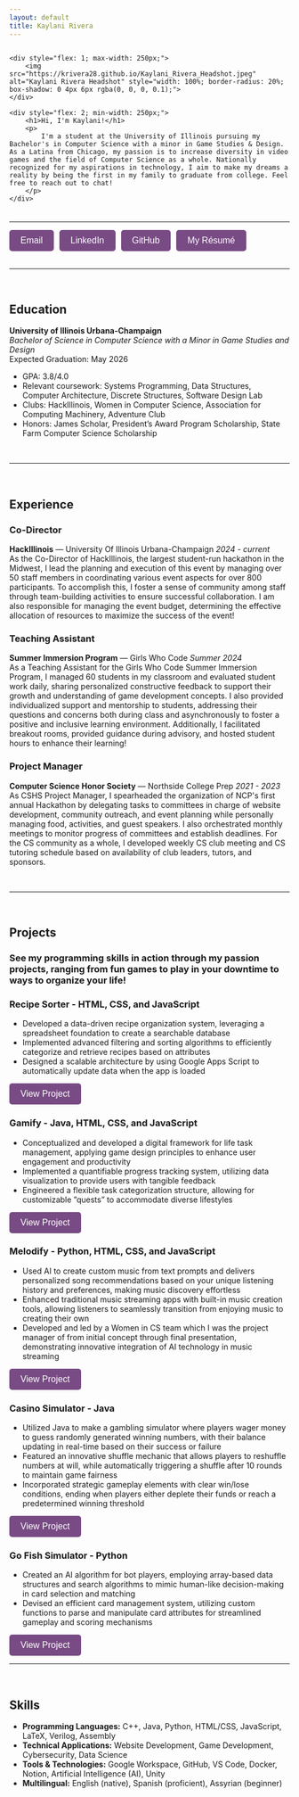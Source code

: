 ```yaml
---
layout: default
title: Kaylani Rivera
---
```



<div style="display: flex; align-items: center; gap: 20px; flex-wrap: wrap; margin-bottom: 20px;">

    <div style="flex: 1; max-width: 250px;">
        <img src="https://krivera28.github.io/Kaylani_Rivera_Headshot.jpeg" alt="Kaylani Rivera Headshot" style="width: 100%; border-radius: 20%; box-shadow: 0 4px 6px rgba(0, 0, 0, 0.1);">
    </div>

    <div style="flex: 2; min-width: 250px;">
        <h1>Hi, I'm Kaylani!</h1>
        <p>
            I'm a student at the University of Illinois pursuing my Bachelor's in Computer Science with a minor in Game Studies & Design. As a Latina from Chicago, my passion is to increase diversity in video games and the field of Computer Science as a whole. Nationally recognized for my aspirations in technology, I aim to make my dreams a reality by being the first in my family to graduate from college. Feel free to reach out to chat!
        </p>
    </div>

</div>

---

<div style="display: flex; gap: 10px; flex-wrap: wrap;">

<a href="mailto:kaykayr2882@gmail.com" style="text-decoration: none;">
    <button style="background-color: #784B84; color: white; padding: 10px 20px; border: none; border-radius: 5px; font-size: 16px; cursor: pointer;">
        Email
    </button>
</a>

<a href="https://linkedin.com/in/kaylani-rivera" style="text-decoration: none;">
    <button style="background-color: #784B84; color: white; padding: 10px 20px; border: none; border-radius: 5px; font-size: 16px; cursor: pointer;">
        LinkedIn
    </button>
</a>

<a href="https://github.com/krivera28" style="text-decoration: none;">
    <button style="background-color: #784B84; color: white; padding: 10px 20px; border: none; border-radius: 5px; font-size: 16px; cursor: pointer;">
        GitHub
    </button>
</a>

<a href="https://krivera28.github.io/Kaylani_Rivera_Resume.pdf" style="text-decoration: none;">
    <button style="background-color: #784B84; color: white; padding: 10px 20px; border: none; border-radius: 5px; font-size: 16px; cursor: pointer;">
        My Résumé
    </button>
</a>

</div>

<br>

---

<br>

## **Education**
**University of Illinois Urbana-Champaign**  
_Bachelor of Science in Computer Science with a Minor in Game Studies and Design_  
Expected Graduation: May 2026  
- GPA: 3.8/4.0
- Relevant coursework: Systems Programming, Data Structures, Computer Architecture, Discrete Structures, Software Design Lab
- Clubs: HackIllinois, Women in Computer Science, Association for Computing Machinery, Adventure Club
- Honors: James Scholar, President’s Award Program Scholarship, State Farm Computer Science Scholarship

<br>

---

<br>

## **Experience**
### **Co-Director**  
**HackIllinois** — University Of Illinois Urbana-Champaign
_2024 - current_  
As the Co-Director of HackIllinois, the largest student-run hackathon in the Midwest, I lead the planning and execution of this event by managing over 50 staff members in coordinating various event aspects for over 800 participants. To accomplish this, I foster a sense of community among staff through team-building activities to ensure successful collaboration. I am also responsible for managing the event budget, determining the effective allocation of resources to maximize the success of the event! 

### **Teaching Assistant**  
**Summer Immersion Program** — Girls Who Code
_Summer 2024_  
As a Teaching Assistant for the Girls Who Code Summer Immersion Program, I managed 60 students in my classroom and evaluated student work daily, sharing personalized constructive feedback to support their growth and understanding of game development concepts. I also provided individualized support and mentorship to students, addressing their questions and concerns both during class and asynchronously to foster a positive and inclusive learning environment. Additionally, I facilitated breakout rooms, provided guidance during advisory, and hosted student hours to enhance their learning!

### **Project Manager**  
**Computer Science Honor Society** — Northside College Prep
_2021 - 2023_  
As CSHS Project Manager, I spearheaded the organization of NCP's first annual Hackathon by delegating tasks to committees in charge of website development, community outreach, and event planning while personally managing food, activities, and guest speakers. I also orchestrated monthly meetings to monitor progress of committees and establish deadlines. For the CS community as a whole, I developed weekly CS club meeting and CS tutoring schedule based on availability of club leaders, tutors, and sponsors.

<br>

---

<br>

## **Projects**
### See my programming skills in action through my passion projects, ranging from fun games to play in your downtime to ways to organize your life!

### **Recipe Sorter** - HTML, CSS, and JavaScript
- Developed a data-driven recipe organization system, leveraging a spreadsheet foundation to create a searchable database
- Implemented advanced filtering and sorting algorithms to efficiently categorize and retrieve recipes based on attributes
- Designed a scalable architecture by using Google Apps Script to automatically update data when the app is loaded

<a href="https://replit.com/@QueenKay1/Recipe-Sorter" style="text-decoration: none;">
    <button style="background-color: #784B84; color: white; padding: 10px 20px; border: none; border-radius: 5px; font-size: 16px; cursor: pointer;">
        View Project
    </button>
</a>

### **Gamify** - Java, HTML, CSS, and JavaScript
- Conceptualized and developed a digital framework for life task management, applying game design principles to enhance
user engagement and productivity
- Implemented a quantifiable progress tracking system, utilizing data visualization to provide users with tangible feedback
- Engineered a flexible task categorization structure, allowing for customizable ”quests” to accommodate diverse lifestyles
  
<a href="https://github.com/krivera28/gamify" style="text-decoration: none;">
    <button style="background-color: #784B84; color: white; padding: 10px 20px; border: none; border-radius: 5px; font-size: 16px; cursor: pointer;">
        View Project
    </button>
</a>

### **Melodify** - Python, HTML, CSS, and JavaScript
- Used AI to create custom music from text prompts and delivers personalized song recommendations based on your unique listening history and preferences, making music discovery effortless
- Enhanced traditional music streaming apps with built-in music creation tools, allowing listeners to seamlessly transition from enjoying music to creating their own
- Developed and led by a Women in CS team which I was the project manager of from initial concept through final presentation, demonstrating innovative integration of AI technology in music streaming
  
<a href="https://github.com/krivera28/melodify-my-copy" style="text-decoration: none;">
    <button style="background-color: #784B84; color: white; padding: 10px 20px; border: none; border-radius: 5px; font-size: 16px; cursor: pointer;">
        View Project
    </button>
</a>

### **Casino Simulator** - Java
- Utilized Java to make a gambling simulator where players wager money to guess randomly generated winning numbers, with their balance updating in real-time based on their success or failure
- Featured an innovative shuffle mechanic that allows players to reshuffle numbers at will, while automatically triggering a shuffle after 10 rounds to maintain game fairness
- Incorporated strategic gameplay elements with clear win/lose conditions, ending when players either deplete their funds or reach a predetermined winning threshold
  
<a href="https://replit.com/@krivera30/Roottech-Gambling-Game-" style="text-decoration: none;">
    <button style="background-color: #784B84; color: white; padding: 10px 20px; border: none; border-radius: 5px; font-size: 16px; cursor: pointer;">
        View Project
    </button>
</a>

### **Go Fish Simulator** - Python
- Created an AI algorithm for bot players, employing array-based data structures and search algorithms to mimic human-like decision-making in card selection and matching
- Devised an efficient card management system, utilizing custom functions to parse and manipulate card attributes for streamlined gameplay and scoring mechanisms
  
<a href="[https://github.com/krivera28](https://replit.com/@krivera30/Roottech-Final-Project#main.py)" style="text-decoration: none;">
    <button style="background-color: #784B84; color: white; padding: 10px 20px; border: none; border-radius: 5px; font-size: 16px; cursor: pointer;">
        View Project
    </button>
</a>

<br>

---

<br>

## **Skills**
- **Programming Languages:** C++, Java, Python, HTML/CSS, JavaScript, LaTeX, Verilog, Assembly  
- **Technical Applications:** Website Development, Game Development, Cybersecurity, Data Science  
- **Tools & Technologies:** Google Workspace, GitHub, VS Code, Docker, Notion, Artificial Intelligence (AI), Unity  
- **Multilingual:** English (native), Spanish (proficient), Assyrian (beginner)  

<br>
